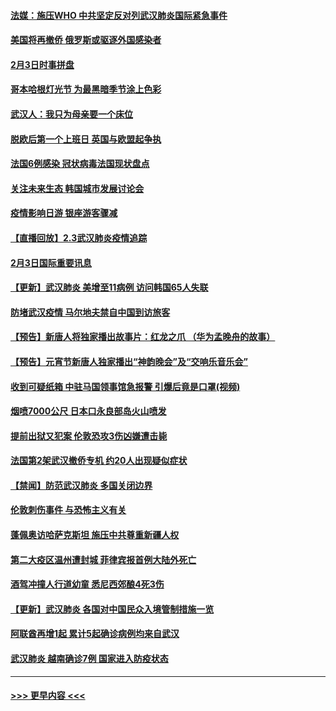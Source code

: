 #### [法媒：施压WHO 中共坚定反对列武汉肺炎国际紧急事件](../pages/prog202/a102768584.md?t=02041101) 
#### [美国将再撤侨 俄罗斯或驱逐外国感染者](../pages/prog202/a102768247.md?t=02041101) 
#### [2月3日时事拼盘](../pages/prog202/a102768402.md?t=02041101) 
#### [哥本哈根灯光节 为最黑暗季节涂上色彩](../pages/prog202/a102768369.md?t=02041101) 
#### [武汉人：我只为母亲要一个床位](../pages/prog202/a102768250.md?t=02041101) 
#### [脱欧后第一个上班日 英国与欧盟起争执](../pages/prog202/a102768252.md?t=02041101) 
#### [法国6例感染 冠状病毒法国现状盘点](../pages/prog202/a102768157.md?t=02041101) 
#### [关注未来生态 韩国城市发展讨论会](../pages/prog202/a102768153.md?t=02041101) 
#### [疫情影响日游 银座游客骤减](../pages/prog202/a102768160.md?t=02041101) 
#### [【直播回放】2.3武汉肺炎疫情追踪](../pages/prog202/a102768128.md?t=02041101) 
#### [2月3日国际重要讯息](../pages/prog202/a102767896.md?t=02041101) 
#### [【更新】武汉肺炎 美增至11病例 访问韩国65人失联](../pages/prog202/a102758911.md?t=02041101) 
#### [防堵武汉疫情 马尔地夫禁自中国到访旅客](../pages/prog202/a102767847.md?t=02041101) 
#### [【预告】新唐人将独家播出故事片：红龙之爪 （华为孟晚舟的故事）](../pages/prog202/a102767728.md?t=02041101) 
#### [【预告】元宵节新唐人独家播出“神韵晚会”及“交响乐音乐会”](../pages/prog202/a102767674.md?t=02041101) 
#### [收到可疑纸箱 中驻马国领事馆急报警 引爆后竟是口罩(视频)](../pages/prog202/a102767695.md?t=02041101) 
#### [烟喷7000公尺 日本口永良部岛火山喷发](../pages/prog202/a102767687.md?t=02041101) 
#### [提前出狱又犯案 伦敦恐攻3伤凶嫌遭击毙](../pages/prog202/a102767635.md?t=02041101) 
#### [法国第2架武汉撤侨专机 约20人出现疑似症状](../pages/prog202/a102767617.md?t=02041101) 
#### [【禁闻】防范武汉肺炎  多国关闭边界](../pages/prog202/a102767542.md?t=02041101) 
#### [伦敦刺伤事件 与恐怖主义有关](../pages/prog202/a102767509.md?t=02041101) 
#### [蓬佩奥访哈萨克斯坦 施压中共尊重新疆人权](../pages/prog202/a102767395.md?t=02041101) 
#### [第二大疫区温州遭封城 菲律宾报首例大陆外死亡](../pages/prog202/a102767388.md?t=02041101) 
#### [酒驾冲撞人行道幼童 悉尼西郊酿4死3伤](../pages/prog202/a102767238.md?t=02041101) 
#### [【更新】武汉肺炎 各国对中国民众入境管制措施一览](../pages/prog202/a102767170.md?t=02041101) 
#### [阿联酋再增1起 累计5起确诊病例均来自武汉](../pages/prog202/a102767207.md?t=02041101) 
#### [武汉肺炎 越南确诊7例 国家进入防疫状态](../pages/prog202/a102767186.md?t=02041101) 

----
#### [ >>> 更早内容 <<< ](../indexes/prog202-earlier.md)
